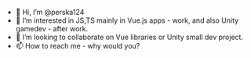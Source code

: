 - 👋 Hi, I’m @perska124
- 👀 I’m interested in JS,TS mainly in Vue.js apps - work, and also Unity gamedev - after work.
- 💞️ I’m looking to collaborate on Vue libraries or Unity small dev project.
- 📫 How to reach me - why would you?

<!---
perska124/perska124 is a ✨ special ✨ repository because its `README.md` (this file) appears on your GitHub profile.
You can click the Preview link to take a look at your changes.
--->
